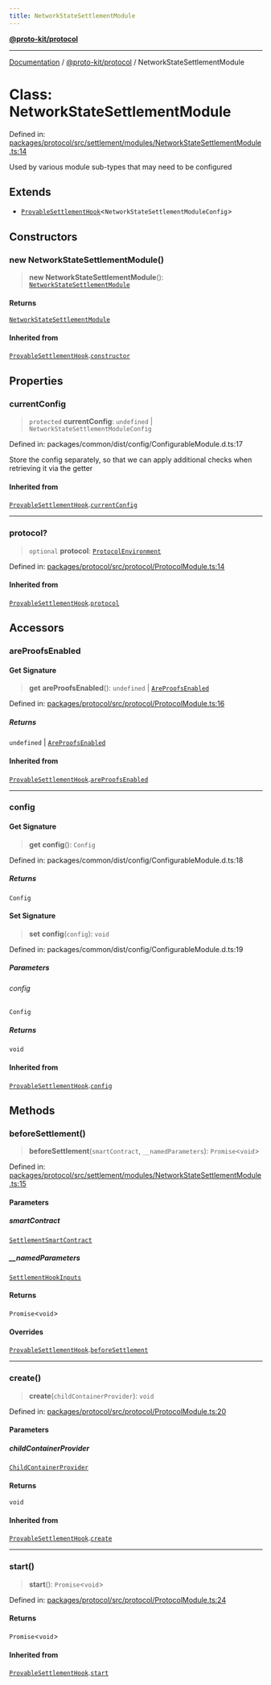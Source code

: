 ```yaml
---
title: NetworkStateSettlementModule
---
```


[**@proto-kit/protocol**](../README.md)

***

[Documentation](../../../README.md) / [@proto-kit/protocol](../README.md) / NetworkStateSettlementModule

# Class: NetworkStateSettlementModule

Defined in: [packages/protocol/src/settlement/modules/NetworkStateSettlementModule.ts:14](https://github.com/proto-kit/framework/blob/28efa802e3737fc3b77339148b307ef7246f3ef1/packages/protocol/src/settlement/modules/NetworkStateSettlementModule.ts#L14)

Used by various module sub-types that may need to be configured

## Extends

- [`ProvableSettlementHook`](ProvableSettlementHook.md)\<`NetworkStateSettlementModuleConfig`\>

## Constructors

### new NetworkStateSettlementModule()

> **new NetworkStateSettlementModule**(): [`NetworkStateSettlementModule`](NetworkStateSettlementModule.md)

#### Returns

[`NetworkStateSettlementModule`](NetworkStateSettlementModule.md)

#### Inherited from

[`ProvableSettlementHook`](ProvableSettlementHook.md).[`constructor`](ProvableSettlementHook.md#constructors)

## Properties

### currentConfig

> `protected` **currentConfig**: `undefined` \| `NetworkStateSettlementModuleConfig`

Defined in: packages/common/dist/config/ConfigurableModule.d.ts:17

Store the config separately, so that we can apply additional
checks when retrieving it via the getter

#### Inherited from

[`ProvableSettlementHook`](ProvableSettlementHook.md).[`currentConfig`](ProvableSettlementHook.md#currentconfig)

***

### protocol?

> `optional` **protocol**: [`ProtocolEnvironment`](../interfaces/ProtocolEnvironment.md)

Defined in: [packages/protocol/src/protocol/ProtocolModule.ts:14](https://github.com/proto-kit/framework/blob/28efa802e3737fc3b77339148b307ef7246f3ef1/packages/protocol/src/protocol/ProtocolModule.ts#L14)

#### Inherited from

[`ProvableSettlementHook`](ProvableSettlementHook.md).[`protocol`](ProvableSettlementHook.md#protocol)

## Accessors

### areProofsEnabled

#### Get Signature

> **get** **areProofsEnabled**(): `undefined` \| [`AreProofsEnabled`](../../common/interfaces/AreProofsEnabled.md)

Defined in: [packages/protocol/src/protocol/ProtocolModule.ts:16](https://github.com/proto-kit/framework/blob/28efa802e3737fc3b77339148b307ef7246f3ef1/packages/protocol/src/protocol/ProtocolModule.ts#L16)

##### Returns

`undefined` \| [`AreProofsEnabled`](../../common/interfaces/AreProofsEnabled.md)

#### Inherited from

[`ProvableSettlementHook`](ProvableSettlementHook.md).[`areProofsEnabled`](ProvableSettlementHook.md#areproofsenabled)

***

### config

#### Get Signature

> **get** **config**(): `Config`

Defined in: packages/common/dist/config/ConfigurableModule.d.ts:18

##### Returns

`Config`

#### Set Signature

> **set** **config**(`config`): `void`

Defined in: packages/common/dist/config/ConfigurableModule.d.ts:19

##### Parameters

###### config

`Config`

##### Returns

`void`

#### Inherited from

[`ProvableSettlementHook`](ProvableSettlementHook.md).[`config`](ProvableSettlementHook.md#config)

## Methods

### beforeSettlement()

> **beforeSettlement**(`smartContract`, `__namedParameters`): `Promise`\<`void`\>

Defined in: [packages/protocol/src/settlement/modules/NetworkStateSettlementModule.ts:15](https://github.com/proto-kit/framework/blob/28efa802e3737fc3b77339148b307ef7246f3ef1/packages/protocol/src/settlement/modules/NetworkStateSettlementModule.ts#L15)

#### Parameters

##### smartContract

[`SettlementSmartContract`](SettlementSmartContract.md)

##### \_\_namedParameters

[`SettlementHookInputs`](../type-aliases/SettlementHookInputs.md)

#### Returns

`Promise`\<`void`\>

#### Overrides

[`ProvableSettlementHook`](ProvableSettlementHook.md).[`beforeSettlement`](ProvableSettlementHook.md#beforesettlement)

***

### create()

> **create**(`childContainerProvider`): `void`

Defined in: [packages/protocol/src/protocol/ProtocolModule.ts:20](https://github.com/proto-kit/framework/blob/28efa802e3737fc3b77339148b307ef7246f3ef1/packages/protocol/src/protocol/ProtocolModule.ts#L20)

#### Parameters

##### childContainerProvider

[`ChildContainerProvider`](../../common/interfaces/ChildContainerProvider.md)

#### Returns

`void`

#### Inherited from

[`ProvableSettlementHook`](ProvableSettlementHook.md).[`create`](ProvableSettlementHook.md#create)

***

### start()

> **start**(): `Promise`\<`void`\>

Defined in: [packages/protocol/src/protocol/ProtocolModule.ts:24](https://github.com/proto-kit/framework/blob/28efa802e3737fc3b77339148b307ef7246f3ef1/packages/protocol/src/protocol/ProtocolModule.ts#L24)

#### Returns

`Promise`\<`void`\>

#### Inherited from

[`ProvableSettlementHook`](ProvableSettlementHook.md).[`start`](ProvableSettlementHook.md#start)
